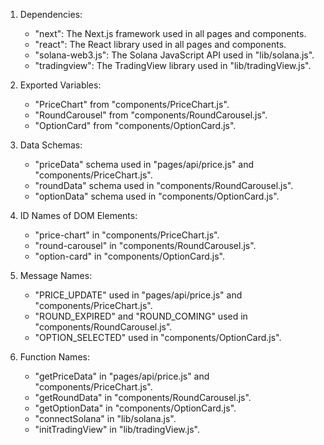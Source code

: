 1. Dependencies: 
   - "next": The Next.js framework used in all pages and components.
   - "react": The React library used in all pages and components.
   - "solana-web3.js": The Solana JavaScript API used in "lib/solana.js".
   - "tradingview": The TradingView library used in "lib/tradingView.js".

2. Exported Variables:
   - "PriceChart" from "components/PriceChart.js".
   - "RoundCarousel" from "components/RoundCarousel.js".
   - "OptionCard" from "components/OptionCard.js".

3. Data Schemas:
   - "priceData" schema used in "pages/api/price.js" and "components/PriceChart.js".
   - "roundData" schema used in "components/RoundCarousel.js".
   - "optionData" schema used in "components/OptionCard.js".

4. ID Names of DOM Elements:
   - "price-chart" in "components/PriceChart.js".
   - "round-carousel" in "components/RoundCarousel.js".
   - "option-card" in "components/OptionCard.js".

5. Message Names:
   - "PRICE_UPDATE" used in "pages/api/price.js" and "components/PriceChart.js".
   - "ROUND_EXPIRED" and "ROUND_COMING" used in "components/RoundCarousel.js".
   - "OPTION_SELECTED" used in "components/OptionCard.js".

6. Function Names:
   - "getPriceData" in "pages/api/price.js" and "components/PriceChart.js".
   - "getRoundData" in "components/RoundCarousel.js".
   - "getOptionData" in "components/OptionCard.js".
   - "connectSolana" in "lib/solana.js".
   - "initTradingView" in "lib/tradingView.js".